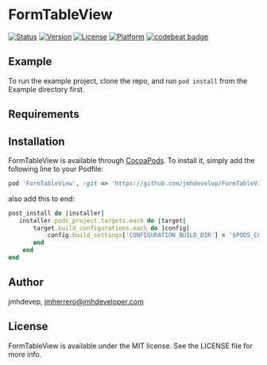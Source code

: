 # FormTableView

[![Status](https://travis-ci.org/jmhdevelop/FormTableViewSwift.svg?branch=master)](https://travis-ci.org/jmhdevelop/FormTableViewSwift)
[![Version](https://img.shields.io/cocoapods/v/FormTableViewSwift.svg?style=flat)](https://cocoapods.org/pods/FormTableViewSwift)
[![License](https://camo.githubusercontent.com/eb5485388cd282c0139df4ed308b825420589a7c/68747470733a2f2f696d672e736869656c64732e696f2f6769746875622f6c6963656e73652f6861636b696674656b6861722f49514b6579626f6172644d616e616765722e737667)](https://cocoapods.org/pods/FormTableViewSwift)
[![Platform](https://img.shields.io/badge/Platform-iOS-blue.svg?style=fla)](https://cocoapods.org/pods/FormTableViewSwift)
[![codebeat badge](https://codebeat.co/badges/c2a589bf-8000-4eca-b723-e3154f4f58ad)](https://codebeat.co/projects/github-com-jmhdevelop-formtableviewswift-master)

## Example

To run the example project, clone the repo, and run `pod install` from the Example directory first.

## Requirements

## Installation

FormTableView is available through [CocoaPods](https://cocoapods.org). To install
it, simply add the following line to your Podfile:

```ruby
pod 'FormTableView', :git => 'https://github.com/jmhdevelop/FormTableViewSwift'

```
also add this to end:
```ruby
post_install do |installer|
   installer.pods_project.targets.each do |target|
       target.build_configurations.each do |config|
           config.build_settings['CONFIGURATION_BUILD_DIR'] = '$PODS_CONFIGURATION_BUILD_DIR'
       end
    end
end

```

## Author

jmhdevep, jmherrero@jmhdeveloper.com

## License

FormTableView is available under the MIT license. See the LICENSE file for more info.
